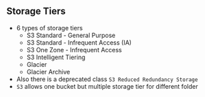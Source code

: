## Storage Tiers

- 6 types of storage tiers
  - S3 Standard - General Purpose
  - S3 Standard - Infrequent Access (IA)
  - S3 One Zone - Infrequent Access
  - S3 Intelligent Tiering
  - Glacier
  - Glacier Archive
- Also there is a deprecated class `S3 Reduced Redundancy Storage`
- `S3` allows one bucket but multiple storage tier for different folder
